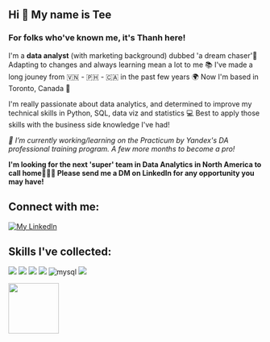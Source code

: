 ## Hi 👋 My name is Tee
### For folks who've known me, it's Thanh here!

I'm a **data analyst** (with marketing background) dubbed 'a dream chaser'🦸 Adapting to changes and always learning mean a lot to me 📚 I've made a long jouney from 🇻🇳 - 🇵🇭 - 🇨🇦 in the past few years 🌍 Now I'm based in Toronto, Canada 🍁

I'm really passionate about data analytics, and determined to improve my technical skills in Python, SQL, data viz and statistics 💻 Best to apply those skills with the business side knowledge I've had!

*🔭 I’m currently working/learning on the Practicum by Yandex's DA professional training program. A few more months to become a pro!*

**I'm looking for the next 'super' team in Data Analytics in North America to call home🧑‍🤝‍🧑 Please send me a DM on LinkedIn for any opportunity you may have!**

## Connect with me:
[![My LinkedIn](https://img.shields.io/badge/LinkedIn-0077B5?style=for-the-badge&logo=linkedin&logoColor=white)](https://www.linkedin.com/in/thanhnguyentn)

## Skills I've collected:
<img src="https://img.shields.io/badge/Python-FFD43B?style=for-the-badge&logo=python&logoColor=darkgreen" /> <img src="https://img.shields.io/badge/Pandas-2C2D72?style=for-the-badge&logo=pandas&logoColor=white" /> <img src="https://img.shields.io/badge/Numpy-777BB4?style=for-the-badge&logo=numpy&logoColor=white" /> <img src="https://img.shields.io/badge/Plotly-239120?style=for-the-badge&logo=plotly&logoColor=white" /> <img alt="mysql" src="https://img.shields.io/badge/MySQL-005C84?style=for-the-badge&logo=mysql&logoColor=white"> <img src="https://img.shields.io/badge/Google%20Analytics-E37400?style=for-the-badge&logo=google%20analytics&logoColor=white" />


<img align="left" width="100" height="100" src="https://c.tenor.com/yp_aFUgHMx8AAAAd/nakanoart-nakanodrawing.gif">

<!--
**TeeNguyenDA/TeeNguyenDA** is a ✨ _special_ ✨ repository because its `README.md` (this file) appears on your GitHub profile.

Here are some ideas to get you started:

- 🔭 I’m currently working on ...
- 🌱 I’m currently learning ...
- 👯 I’m looking to collaborate on ...
- 🤔 I’m looking for help with ...
- 💬 Ask me about ...
- 📫 How to reach me: ...
- 😄 Pronouns: ...
- ⚡ Fun fact: ...
-->
